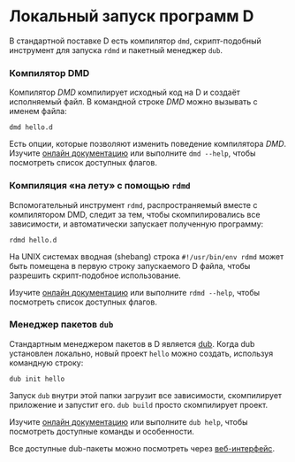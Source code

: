 # Локальный запуск программ D

В стандартной поставке D есть компилятор `dmd`, скрипт-подобный инструмент для запуска `rdmd` и пакетный менеджер `dub`.

### Компилятор DMD

Компилятор *DMD* компилирует исходный код на D и создаёт исполняемый файл.
В командной строке *DMD* можно вызывать с именем файла:

    dmd hello.d

Есть опции, которые позволяют изменить поведение компилятора *DMD*.
Изучите [онлайн документацию](https://dlang.org/dmd.html#switches) или
выполните `dmd --help`, чтобы посмотреть список доступных флагов.

### Компиляция «на лету» с помощью `rdmd`

Вспомогательный инструмент `rdmd`, распространяемый вместе с компилятором DMD,
следит за тем, чтобы скомпилировались все зависимости, и автоматически запускает
полученную программу:

    rdmd hello.d

На UNIX системах вводная (shebang) строка `#!/usr/bin/env rdmd` может быть
помещена в первую строку запускаемого D файла, чтобы разрешить скрипт-подобное использование.

Изучите [онлайн документацию](https://dlang.org/rdmd.html) или выполните
`rdmd --help`, чтобы посмотреть список доступных флагов.

### Менеджер пакетов `dub`

Стандартным менеджером пакетов в D является [dub](http://code.dlang.org). Когда
dub установлен локально, новый проект `hello` можно создать, используя командную
строку:

    dub init hello

Запуск `dub` внутри этой папки загрузит все зависимости, скомпилирует приложение
и запустит его.
`dub build` просто скомпилирует проект.

Изучите [онлайн документацию](https://code.dlang.org/docs/commandline) или
выполните `dub help`, чтобы посмотреть доступные команды и особенности.

Все доступные dub-пакеты можно посмотреть через [веб-интерфейс](https://code.dlang.org).
